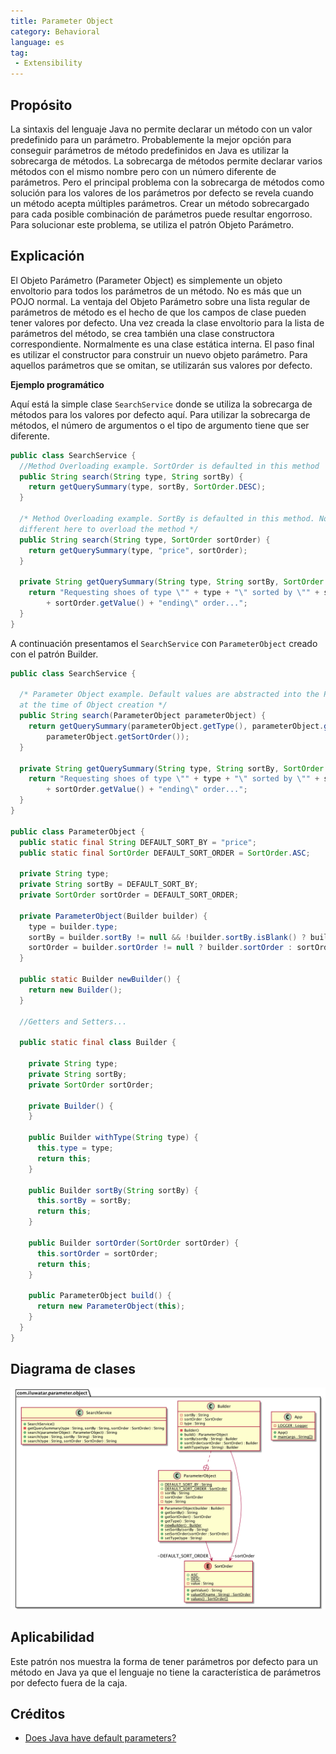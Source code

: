 ```yaml
---
title: Parameter Object
category: Behavioral
language: es
tag:
 - Extensibility
---
```


## Propósito

La sintaxis del lenguaje Java no permite declarar un método con un valor predefinido para un parámetro. Probablemente la mejor opción para conseguir parámetros de método predefinidos en Java es utilizar la sobrecarga de métodos. La sobrecarga de métodos permite declarar varios métodos con el mismo nombre pero con un número diferente de parámetros. Pero el principal problema con la sobrecarga de métodos como solución para los valores de los parámetros por defecto se revela cuando un método acepta múltiples parámetros. Crear un método sobrecargado para cada posible combinación de parámetros puede resultar engorroso. Para solucionar este problema, se utiliza el patrón Objeto Parámetro.

## Explicación

El Objeto Parámetro (Parameter Object) es simplemente un objeto envoltorio para todos los parámetros de un método. No es más que un POJO normal. La ventaja del Objeto Parámetro sobre una lista regular de parámetros de método es el hecho de que los campos de clase pueden tener valores por defecto. Una vez creada la clase envoltorio para la lista de parámetros del método, se crea también una clase constructora correspondiente. Normalmente es una clase estática interna. El paso final es utilizar el constructor para construir un nuevo objeto parámetro. Para aquellos parámetros que se omitan, se utilizarán sus valores por defecto.


**Ejemplo programático**

Aquí está la simple clase `SearchService` donde se utiliza la sobrecarga de métodos para los valores por defecto aquí. Para utilizar la sobrecarga de métodos, el número de argumentos o el tipo de argumento tiene que ser diferente.

```java
public class SearchService {
  //Method Overloading example. SortOrder is defaulted in this method
  public String search(String type, String sortBy) {
    return getQuerySummary(type, sortBy, SortOrder.DESC);
  }

  /* Method Overloading example. SortBy is defaulted in this method. Note that the type has to be 
  different here to overload the method */
  public String search(String type, SortOrder sortOrder) {
    return getQuerySummary(type, "price", sortOrder);
  }

  private String getQuerySummary(String type, String sortBy, SortOrder sortOrder) {
    return "Requesting shoes of type \"" + type + "\" sorted by \"" + sortBy + "\" in \""
        + sortOrder.getValue() + "ending\" order...";
  }
}

```

A continuación presentamos el `SearchService` con `ParameterObject` creado con el patrón Builder.

```java
public class SearchService {

  /* Parameter Object example. Default values are abstracted into the Parameter Object 
  at the time of Object creation */
  public String search(ParameterObject parameterObject) {
    return getQuerySummary(parameterObject.getType(), parameterObject.getSortBy(),
        parameterObject.getSortOrder());
  }
  
  private String getQuerySummary(String type, String sortBy, SortOrder sortOrder) {
    return "Requesting shoes of type \"" + type + "\" sorted by \"" + sortBy + "\" in \""
        + sortOrder.getValue() + "ending\" order...";
  }
}

public class ParameterObject {
  public static final String DEFAULT_SORT_BY = "price";
  public static final SortOrder DEFAULT_SORT_ORDER = SortOrder.ASC;

  private String type;
  private String sortBy = DEFAULT_SORT_BY;
  private SortOrder sortOrder = DEFAULT_SORT_ORDER;

  private ParameterObject(Builder builder) {
    type = builder.type;
    sortBy = builder.sortBy != null && !builder.sortBy.isBlank() ? builder.sortBy : sortBy;
    sortOrder = builder.sortOrder != null ? builder.sortOrder : sortOrder;
  }

  public static Builder newBuilder() {
    return new Builder();
  }

  //Getters and Setters...

  public static final class Builder {

    private String type;
    private String sortBy;
    private SortOrder sortOrder;

    private Builder() {
    }

    public Builder withType(String type) {
      this.type = type;
      return this;
    }

    public Builder sortBy(String sortBy) {
      this.sortBy = sortBy;
      return this;
    }

    public Builder sortOrder(SortOrder sortOrder) {
      this.sortOrder = sortOrder;
      return this;
    }

    public ParameterObject build() {
      return new ParameterObject(this);
    }
  }
}


```

## Diagrama de clases

![alt text](./etc/parameter-object.png "Parameter Object")

## Aplicabilidad

Este patrón nos muestra la forma de tener parámetros por defecto para un método en Java ya que el lenguaje no tiene la característica de parámetros por defecto fuera de la caja.

## Créditos

- [Does Java have default parameters?](http://dolszewski.com/java/java-default-parameters)
